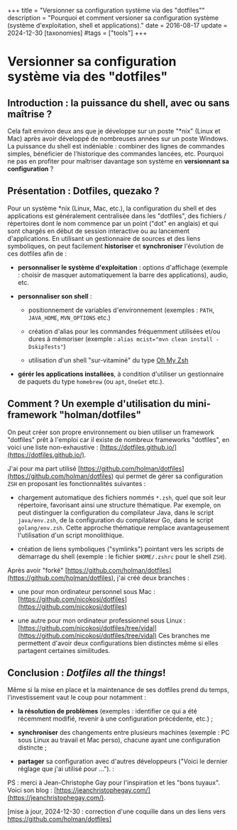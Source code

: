 +++
title = "Versionner sa configuration système via des \"dotfiles\""
description = "Pourquoi et comment versioner sa configuration système (système d'exploitation, shell et applications)."
date = 2016-08-17
update = 2024-12-30
[taxonomies]
#tags = ["tools"]
+++
# Versionner sa configuration système via des "dotfiles"

## Introduction : la puissance du shell, avec ou sans maîtrise ?

Cela fait environ deux ans que je développe sur un poste "\*nix" (Linux et Mac) après avoir développé de nombreuses années sur un poste Windows. La puissance du shell est indéniable : combiner des lignes de commandes simples, bénéficier de l'historique des commandes lancées, etc. Pourquoi ne pas en profiter pour maîtriser davantage son système en __versionnant sa configuration__ ?


## Présentation : Dotfiles, quezako ?

Pour un système \*nix (Linux, Mac, etc.), la configuration du shell et des applications est généralement centralisée dans les "dotfiles", des fichiers / répertoires dont le nom commence par un point ("dot" en anglais) et qui sont chargés en début de session interactive ou au lancement d'applications. En utilisant un gestionnaire de sources et des liens symboliques, on peut facilement **historiser** et **synchroniser** l'évolution de ces dotfiles afin de :

- __personnaliser le système d'exploitation__  : options d'affichage (exemple : choisir de masquer automatiquement la barre des applications), audio, etc.

- __personnaliser son shell__ :

    - positionnement de variables d'environnement (exemples : `PATH`, `JAVA_HOME`, `MVN_OPTIONS` etc.)

    - création d'alias pour les commandes fréquemment utilisées et/ou dures à mémoriser (exemple : `alias mcist="mvn clean install -DskipTests"`)

    - utilisation d'un shell "sur-vitaminé" du type [Oh My Zsh](https://github.com/robbyrussell/oh-my-zsh)

- __gérér les applications installées__, à condition d'utiliser un gestionnaire de paquets du type `homebrew` (ou `apt`, `OneGet` etc.).


## Comment ? Un exemple d'utilisation du mini-framework "holman/dotfiles"

On peut créer son propre environnement ou bien utiliser un framework "dotfiles" prêt à l'emploi car il existe de nombreux frameworks "dotfiles", en voici une liste non-exhaustive : [https://dotfiles.github.io/](https://dotfiles.github.io/).

J'ai pour ma part utilisé [https://github.com/holman/dotfiles](https://github.com/holman/dotfiles) qui permet de gérer sa configuration `ZSH` en proposant les fonctionnalités suivantes :

- chargement automatique des fichiers nommés `*.zsh`, quel que soit leur répertoire, favorisant ainsi une structure thématique. Par exemple, on peut distinguer la configuration du compilateur Java, dans le script `java/env.zsh`, de la configuration du compilateur Go, dans le script `golang/env.zsh`. Cette approche thématique remplace avantageusement l'utilisation d'un script monolithique.

- création de liens symboliques ("symlinks") pointant vers les scripts de démarrage du shell (exemple : le fichier `$HOME/.zshrc` pour le shell `ZSH`).

Après avoir "forké" [https://github.com/holman/dotfiles](https://github.com/holman/dotfiles), j'ai créé deux branches :

- une pour mon ordinateur personnel sous Mac : [https://github.com/nicokosi/dotfiles](https://github.com/nicokosi/dotfiles)

- une autre pour mon ordinateur professionnel sous Linux : [https://github.com/nicokosi/dotfiles/tree/vidal](https://github.com/nicokosi/dotfiles/tree/vidal)
Ces branches me permettent d'avoir deux configurations bien distinctes même si elles partagent certaines similitudes.


## Conclusion : _Dotfiles all the things_!

Même si la mise en place et la maintenance de ses dotfiles prend du temps, l'investissement vaut le coup pour notamment :

- __la résolution de problèmes__ (exemples : identifier ce qui a été récemment modifié, revenir à une configuration précédente, etc.) ;

- __synchroniser__ des changements entre plusieurs machines (exemple : PC sous Linux au travail et Mac perso), chacune ayant  une configuration distincte ;

- __partager__ sa configuration avec d'autres développeurs ("Voici le dernier réglage que j'ai utilisé pour ...").
:

PS : merci à Jean-Christophe Gay pour l'inspiration et les "bons tuyaux". Voici son blog : [https://jeanchristophegay.com/](https://jeanchristophegay.com/).

[mise à jour, 2024-12-30 : correction d'une coquille dans un des liens vers https://github.com/holman/dotfiles]
